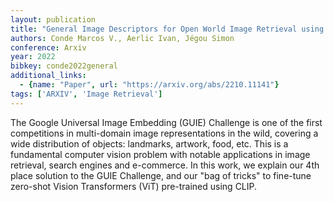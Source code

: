 ```yaml
---
layout: publication
title: "General Image Descriptors for Open World Image Retrieval using ViT CLIP"
authors: Conde Marcos V., Aerlic Ivan, Jégou Simon
conference: Arxiv
year: 2022
bibkey: conde2022general
additional_links:
  - {name: "Paper", url: "https://arxiv.org/abs/2210.11141"}
tags: ['ARXIV', 'Image Retrieval']
---
```

The Google Universal Image Embedding (GUIE) Challenge is one of the first
competitions in multi-domain image representations in the wild, covering a wide
distribution of objects: landmarks, artwork, food, etc. This is a fundamental
computer vision problem with notable applications in image retrieval, search
engines and e-commerce. In this work, we explain our 4th place solution to the
GUIE Challenge, and our "bag of tricks" to fine-tune zero-shot Vision
Transformers (ViT) pre-trained using CLIP.
